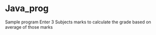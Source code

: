 # Java_prog
 Sample program
Enter 3 Subjects marks to calculate the grade 
based on average of those marks

